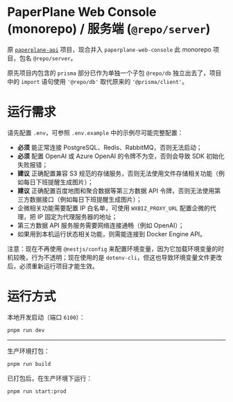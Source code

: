 # PaperPlane Web Console (monorepo) / 服务端 (`@repo/server`)

原 [`paperplane-api`](https://git.paperplane.cc/jia-niang/paperplane-api) 项目，现合并入 `paperplane-web-console` 此 monorepo 项目，包名 `@repo/server`。

原先项目内包含的 `prisma` 部分已作为单独一个子包 `@repo/db` 独立出去了，项目中的 `import` 语句使用 `'@repo/db'` 取代原来的 `'@prisma/client'`。

# 运行需求

请先配置 `.env`，可参照 `.env.example` 中的示例尽可能完整配置：

- **必须** 能正常连接 PostgreSQL、Redis、RabbitMQ，否则无法启动；
- **必须** 配置 OpenAI 或 Azure OpenAI 的令牌不为空，否则会导致 SDK 初始化失败报错；
- **建议** 正确配置兼容 S3 规范的存储服务，否则无法使用文件存储相关功能（例如每日下班提醒生成图片）；
- **建议** 正确配置百度地图和聚合数据等第三方数据 API 令牌，否则无法使用第三方数据接口（例如每日下班提醒生成图片）；
- 企微相关功能需要配置 IP 白名单，可使用 `WXBIZ_PROXY_URL` 配置企微的代理，把 IP 固定为代理服务器的地址；
- 第三方数据 API 服务服务需要网络连接通畅（例如 OpenAI）；
- 如果用到本机运行状态相关功能，则需能连接到 Docker Engine API。

注意：现在不再使用 `@nestjs/config` 来配置环境变量，因为它加载环境变量的时机较晚，行为不透明；现在使用的是 `dotenv-cli`，但这也导致环境变量文件更改后，必须重新运行项目才能生效。

# 运行方式

本地开发启动（端口 `6100`）：

```bash
pnpm run dev
```

---

生产环境打包：

```bash
pnpm run build
```

已打包后，在生产环境下运行：

```bash
pnpm run start:prod
```
